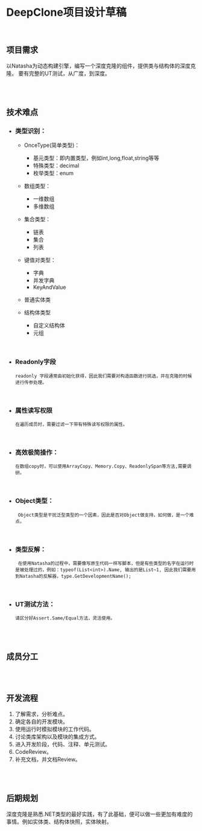 # DeepClone项目设计草稿  

<br/>

## 项目需求

以Natasha为动态构建引擎，编写一个深度克隆的组件，提供类与结构体的深度克隆。
要有完整的UT测试，从广度，到深度。

<br/>
<br/>


## 技术难点

 - ### 类型识别：
 
   - OnceType(简单类型)：
    
      - 基元类型：即内置类型，例如int,long,float,string等等
      - 特殊类型：decimal
      - 枚举类型：enum  
    

   - 数组类型：
  
      - 一维数组
      - 多维数组
      
   - 集合类型：
 
      - 链表
      - 集合
      - 列表

   - 键值对类型：
 
      - 字典
      - 并发字典
      - KeyAndValue
    
   - 普通实体类  
  
   - 结构体类型
 
      - 自定义结构体
      - 元组  
      
<br/>  

 - ### Readonly字段  
 
       readonly 字段通常由初始化获得，因此我们需要对构造函数进行挑选，并在克隆的时候进行传参处理。  
 
 <br/>  
 
 - ### 属性读写权限
 
       在遍历成员时，需要过滤一下带有特殊读写权限的属性。  
 
  <br/>  
 
 - ### 高效极简操作：
 
       在数组copy时，可以使用ArrayCopy、Memory.Copy、ReadonlySpan等方法,需要调研。  
 
  <br/>  
  
 - ###  Object类型：
 
        Object类型是干扰泛型类型的一个因素，因此是否对Object做支持，如何做，是一个难点。  
        
   <br/>  
  
 
 - ### 类型反解：
 
        在使用Natasha的过程中，需要像写原生代码一样写脚本，但是有些类型的名字在运行时是被处理过的，例如：typeof(List<int>).Name, 输出的是List~1, 因此我们需要用到Natasha的反解器，type.GetDevelopmentName();  
 
   <br/>  
  
 
 - ### UT测试方法：
 
       请区分好Assert.Same/Equal方法，灵活使用。
 
<br/>
<br/>  

## 成员分工

<br/>
<br/>

## 开发流程

1. 了解需求，分析难点。
1. 确定各自的开发模块。
1. 使用运行时模拟模块的工作代码。
1. 讨论类库架构以及模块的集成方式。
1. 进入开发阶段，代码、注释、单元测试。
1. CodeReview。
1. 补充文档，并文档Review。

<br/>
<br/>

## 后期规划  

深度克隆是熟悉.NET类型的最好实践，有了此基础，便可以做一些更加有难度的事情。例如实体类、结构体快照，实体映射。

<br/>
<br/>
